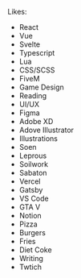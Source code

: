 Likes:
  - React
  - Vue
  - Svelte
  - Typescript
  - Lua
  - CSS/SCSS
  - FiveM
  - Game Design
  - Reading
  - UI/UX
  - Figma
  - Adobe XD
  - Adove Illustrator
  - Illustrations 
  - Soen
  - Leprous
  - Soilwork
  - Sabaton
  - Vercel
  - Gatsby
  - VS Code
  - GTA V
  - Notion
  - Pizza
  - Burgers
  - Fries
  - Diet Coke
  - Writing
  - Twtich
